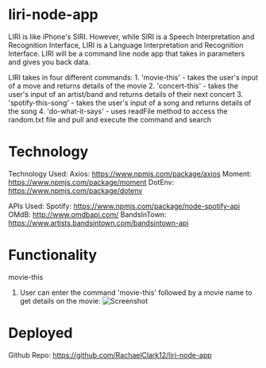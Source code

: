 # liri-node-app
LIRI is like iPhone's SIRI. However, while SIRI is a Speech Interpretation and Recognition Interface, LIRI is a Language Interpretation and Recognition Interface. LIRI will be a command line node app that takes in parameters and gives you back data.


LIRI takes in four different commands:
    1. 'movie-this' - takes the user's input of a move and returns details of the movie
    2. 'concert-this' - takes the user's input of an artist/band and returns details of their next concert 
    3. 'spotify-this-song' - takes the user's input of a song and returns details of the song
    4. 'do-what-it-says' - uses readFile method to access the random.txt file and pull and execute the command and search

# Technology
Technology Used:
    Axios: https://www.npmjs.com/package/axios
    Moment: https://www.npmjs.com/package/moment
    DotEnv: https://www.npmjs.com/package/dotenv

APIs Used: 
    Spotify: https://www.npmjs.com/package/node-spotify-api
    OMdB: http://www.omdbapi.com/
    BandsInTown: https://www.artists.bandsintown.com/bandsintown-api

# Functionality
movie-this
1. User can enter the command 'movie-this' followed by a movie name to get details on the movie:
![Screenshot](/raw.github.com/RachaelClark12/liri-node-app/master/screenshots/movie-this_user_input.PNG)



# Deployed
Github Repo: https://github.com/RachaelClark12/liri-node-app
